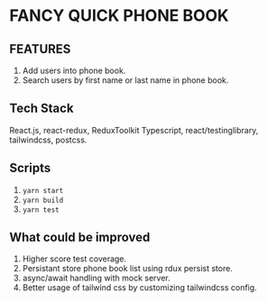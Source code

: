 # FANCY QUICK PHONE BOOK

## FEATURES
1. Add users into phone book.
2. Search users by first name or last name in phone book.

## Tech Stack
React.js, react-redux, ReduxToolkit Typescript, react/testinglibrary, tailwindcss, postcss.

## Scripts
1. `yarn start`
2. `yarn build`
3. `yarn test`

## What could be improved
1. Higher score test coverage. 
2. Persistant store phone book list using rdux persist store.
3. async/await handling with mock server.
4. Better usage of tailwind css by customizing tailwindcss config.